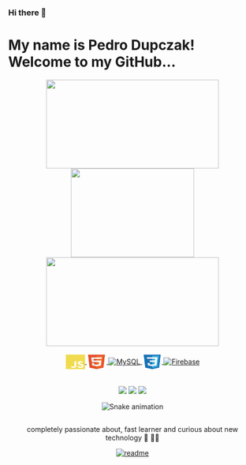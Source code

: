### Hi there 👋

<h1>My name is Pedro Dupczak! Welcome to my GitHub...</h1>

<div  align="center">
  <a href="https://github.com/Pedrodupczak">
  <img height="180em" width="350" align="center" src="https://github-readme-stats.vercel.app/api?username=Pedrodupczak&show_icons=true&theme=react&include_all_commits=true&count_private=true"/>
  <img height="180em" width="250" align="center" src="https://github-readme-stats.vercel.app/api/top-langs/?username=Pedrodupczak&theme=react" />
  <img height="180em" width="350" align="center" src="https://github-readme-streak-stats.herokuapp.com/?user=Pedrodupczak&theme=react" />
</div>

<div  align="center">  
  <div style="display: inline_block"><br>
  <img align="center" alt="Rafa-Js" height="30" width="40" src="https://raw.githubusercontent.com/devicons/devicon/master/icons/javascript/javascript-plain.svg">
  <img align="center" alt="HTML" height="30" width="40" src="https://raw.githubusercontent.com/devicons/devicon/master/icons/html5/html5-original.svg">
  <img align="center" alt="MySQL" height="30" width="40" src="https://cdn.jsdelivr.net/gh/devicons/devicon/icons/mysql/mysql-original.svg">
  <img align="center" alt="CSS" height="30" width="40" src="https://raw.githubusercontent.com/devicons/devicon/master/icons/css3/css3-original.svg">
  <img align="center" alt="Firebase" height="30" width="40" src="https://cdn.jsdelivr.net/gh/devicons/devicon/icons/firebase/firebase-plain.svg"> 
    
</div>

<div  align="center"> 
    <div style="display: inline_block"><br>
    <br><a href="https://www.instagram.com/Pedro_icb/" target="_blank"><img src="https://img.shields.io/badge/-Instagram-%23E4405F?style=for-the-badge&logo=instagram&logoColor=black" target="_blank"></a>
    <a href="https://www.linkedin.com/in/pedro-dupczak/" target="_blank"><img src="https://img.shields.io/badge/LinkedIn-0077B5?style=for-the-badge&logo=linkedin&logoColor=white" target="_blank"></a> 
    <a href="" target="_blank"><img src="https://img.shields.io/badge/website-000000?style=for-the-badge&logo=About.me&logoColor=whitee" target="_blank"></a> 
</div>
 
  ![Snake animation](https://github.com/Pedrodupczak/Pedrodupczak/blob/output/github-contribution-grid-snake.svg)
 
  ## 
  

completely passionate about, fast learner and curious about new technology 🤖 🧑‍💻 </h1> 


 

[![readme](https://github-readme-stats.vercel.app/api/pin/?username=Pedrodupczak&repo=Pedrodupczak&theme=react)](https://github.com/Pedrodupczak/Pedrodupczak)
